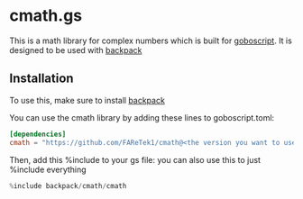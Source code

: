   # cmath.gs
  This is a math library for complex numbers which is built for [goboscript](https://github.com/aspizu/goboscript).
  It is designed to be used with [backpack](https://github.com/aspizu/backpack)
  
  ## Installation
  To use this, make sure to install [backpack](https://github.com/aspizu/backpack)
  
  You can use the cmath library by adding these lines to goboscript.toml:
  ```toml
  [dependencies]
  cmath = "https://github.com/FAReTek1/cmath@<the version you want to use>"
  ```
  
  Then, add this %include to your gs file:
  you can also use this to just %include everything
  ```rs
  %include backpack/cmath/cmath
  ```
